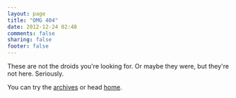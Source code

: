 ```yaml
---
layout: page
title: "OMG 404"
date: 2012-12-24 02:48
comments: false
sharing: false
footer: false
---
```


These are not the droids you're looking for. Or maybe they were, but
they're not here. Seriously.

You can try the [archives](/blog/archives) or head [home](/). 
